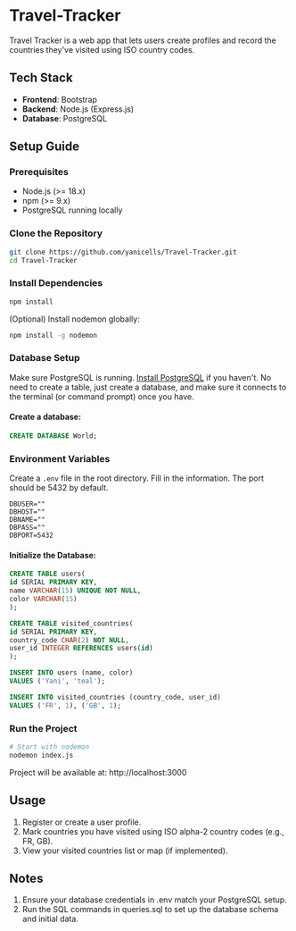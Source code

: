 # Travel-Tracker

Travel Tracker is a web app that lets users create profiles and record the countries they've visited using ISO country codes.

## Tech Stack

- **Frontend**: Bootstrap
- **Backend**: Node.js (Express.js)
- **Database**: PostgreSQL

## Setup Guide

### Prerequisites

- Node.js (>= 18.x)
- npm (>= 9.x)
- PostgreSQL running locally

### Clone the Repository

```bash
git clone https://github.com/yanicells/Travel-Tracker.git
cd Travel-Tracker
```

### Install Dependencies

```bash
npm install
```

(Optional) Install nodemon globally:

```bash
npm install -g nodemon
```

### Database Setup

Make sure PostgreSQL is running. [Install PostgreSQL](https://www.postgresql.org) if you haven't.
No need to create a table, just create a database, and make sure it connects to the terminal (or command prompt) once you have.

#### Create a database:

```sql
CREATE DATABASE World;
```

### Environment Variables

Create a `.env` file in the root directory.
Fill in the information. The port should be 5432 by default.

```env
DBUSER=""
DBHOST=""
DBNAME=""
DBPASS=""
DBPORT=5432
```

#### Initialize the Database:

```sql
CREATE TABLE users(
id SERIAL PRIMARY KEY,
name VARCHAR(15) UNIQUE NOT NULL,
color VARCHAR(15)
);

CREATE TABLE visited_countries(
id SERIAL PRIMARY KEY,
country_code CHAR(2) NOT NULL,
user_id INTEGER REFERENCES users(id)
);

INSERT INTO users (name, color)
VALUES ('Yani', 'teal');

INSERT INTO visited_countries (country_code, user_id)
VALUES ('FR', 1), ('GB', 1);
```

### Run the Project

```bash
# Start with nodemon
nodemon index.js
```

Project will be available at: http://localhost:3000

## Usage

1. Register or create a user profile.
2. Mark countries you have visited using ISO alpha-2 country codes (e.g., FR, GB).
3. View your visited countries list or map (if implemented).

## Notes
1. Ensure your database credentials in .env match your PostgreSQL setup.
2. Run the SQL commands in queries.sql to set up the database schema and initial data.
